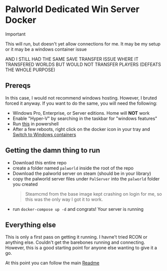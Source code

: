 # Palworld Dedicated Win Server Docker

> [!IMPORTANT]
> This will run, but doesn't yet allow connections for me. It may be my setup or it may be a windows container issue
>
> AND I STILL HAD THE SAME SAVE TRANSFER ISSUE WHERE IT TRANSFERED WORLDS BUT WOULD NOT TRANSFER PLAYERS (DEFEATS THE WHOLE PURPOSE)

## Prereqs

In this case, I would not recommend windows hosting. However, I bruted forced it anyway.
If you want to do the same, you will need the following:

- Windows Pro, Enterprise, or Server editions. Home will **NOT** work
- Enable "Hyper-V" by searching in the taskbar for "windows features"
- Run [this](https://stackoverflow.com/a/68854362) in powershell
- After a few reboots, right click on the docker icon in your tray and [Switch to Windows containers](https://stackoverflow.com/a/68854362)

## Getting the damn thing to run
- Download this entire repo
- create a folder named `palworld` inside the root of the repo
- Download the palworld server on steam (should be in your library)
- copy the palworld server files under `PalServer` into the `palworld` folder you created
   > Steamcmd from the base image kept crashing on login for me,
   > so this was the only way I got it to work.
- run `docker-compose up -d` and congrats! Your server is running

## Everything else

This is only a first pass on getting it running. I havne't tried RCON or anything else. Couldn't get the barebones running and connecting. However, this is a good starting point for anyone else wanting to give it a go.

At this point you can follow the main [Readme](https://github.com/thijsvanloef/palworld-server-docker/blob/main/README.md)